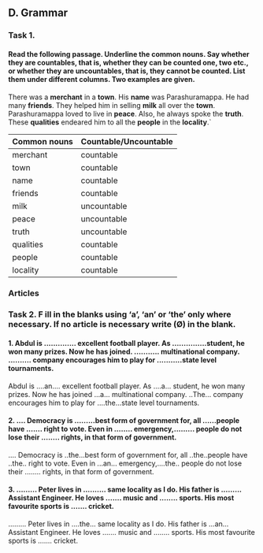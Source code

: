 ## D. Grammar
### Task 1. 
#### Read the following passage. Underline the common nouns. Say whether they are countables, that is, whether they can be counted one, two etc., or whether they are uncountables, that is, they cannot be counted. List them under different columns. Two examples are given.
There was a __merchant__ in a __town__. His __name__ was Parashuramappa. He had many __friends__. They helped him in selling __milk__ all over the __town__. Parashuramappa loved to live in __peace__. Also, he always spoke the __truth__. These __qualities__ endeared him to all the __people__ in the __locality__.`

| Common nouns | Countable/Uncountable|
|-|-|
|merchant| countable|
|town| countable|
|name| countable|
|friends|countable|
|milk|uncountable|
|peace|uncountable|
|truth|uncountable|
|qualities|countable|
|people|countable|
|locality|countable|

### Articles
### Task 2. F ill in the blanks using ‘a’, ‘an’ or ‘the’ only where necessary. If no article is necessary write (Ø) in the blank.
#### 1. Abdul is .............. excellent football player. As ...............student, he won many prizes. Now he has joined. ........... multinational company. .......... company encourages him to play for ...........state level tournaments.

Abdul is ....an.... excellent football player. As ....a... student, he won many prizes. Now he has joined ...a... multinational company. ..The... company encourages him to play for ....the...state level tournaments.

#### 2. .... Democracy is .........best form of government for, all ......people have ....... right to vote. Even in ........ emergency,......... people do not lose their ........ rights, in that form of government.

.... Democracy is ..the...best form of government for, all ..the..people have ..the.. right to vote. Even in ...an... emergency,....the.. people do not lose their ........ rights, in that form of government.

#### 3. ......... Peter lives in .......... same locality as I do. His father is ......... Assistant Engineer. He loves ....... music and ........ sports. His most favourite sports is ....... cricket.

......... Peter lives in ....the... same locality as I do. His father is ...an... Assistant Engineer. He loves ....... music and ........ sports. His most favourite sports is ....... cricket.
